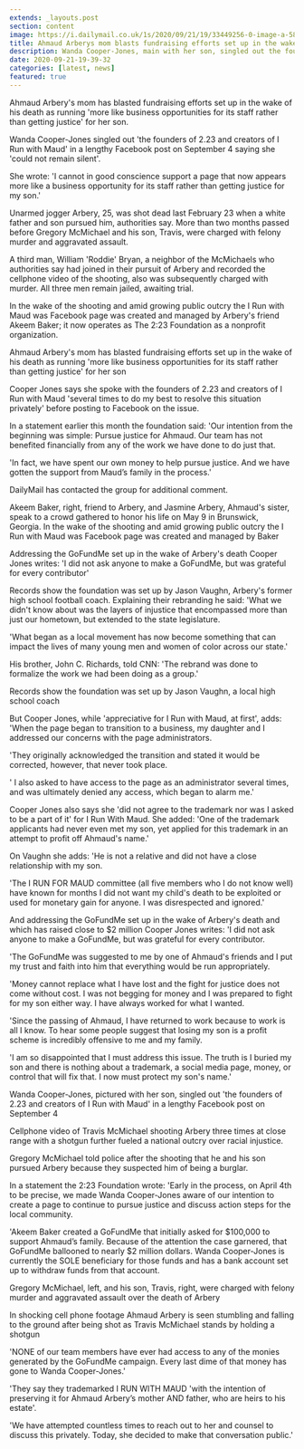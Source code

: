 ```yaml
---
extends: _layouts.post
section: content
image: https://i.dailymail.co.uk/1s/2020/09/21/19/33449256-0-image-a-58_1600712999194.jpg 
title: Ahmaud Arberys mom blasts fundraising efforts set up in the wake of his death 
description: Wanda Cooper-Jones, main with her son, singled out the founders of 2.23 and creators of I Run with Maud in a lengthy Facebook post saying she could not remain silent. 
date: 2020-09-21-19-39-32 
categories: [latest, news] 
featured: true 
--- 
```

Ahmaud Arbery's mom has blasted fundraising efforts set up in the wake of his death as running 'more like business opportunities for its staff rather than getting justice' for her son.

Wanda Cooper-Jones singled out 'the founders of 2.23 and creators of I Run with Maud' in a lengthy Facebook post on September 4 saying she 'could not remain silent'.

She wrote: 'I cannot in good conscience support a page that now appears more like a business opportunity for its staff rather than getting justice for my son.'

Unarmed jogger Arbery, 25, was shot dead last February 23 when a white father and son pursued him, authorities say. More than two months passed before Gregory McMichael and his son, Travis, were charged with felony murder and aggravated assault.

A third man, William 'Roddie' Bryan, a neighbor of the McMichaels who authorities say had joined in their pursuit of Arbery and recorded the cellphone video of the shooting, also was subsequently charged with murder. All three men remain jailed, awaiting trial.

In the wake of the shooting and amid growing public outcry the I Run with Maud was Facebook page was created and managed by Arbery's friend Akeem Baker; it now operates as The 2:23 Foundation as a nonprofit organization.

Ahmaud Arbery's mom has blasted fundraising efforts set up in the wake of his death as running 'more like business opportunities for its staff rather than getting justice' for her son 



Cooper Jones says she spoke with the founders of 2.23 and creators of I Run with Maud 'several times to do my best to resolve this situation privately' before posting to Facebook on the issue.   

In a statement earlier this month the foundation said: 'Our intention from the beginning was simple: Pursue justice for Ahmaud. Our team has not benefited financially from any of the work we have done to do just that. 

'In fact, we have spent our own money to help pursue justice. And we have gotten the support from Maud’s family in the process.'

DailyMail has contacted the group for additional comment.  

Akeem Baker, right, friend to Arbery, and Jasmine Arbery, Ahmaud's sister, speak to a crowd gathered to honor his life on May 9 in Brunswick, Georgia. In the wake of the shooting and amid growing public outcry the I Run with Maud was Facebook page was created and managed by Baker

Addressing the GoFundMe set up in the wake of Arbery's death Cooper Jones writes: 'I did not ask anyone to make a GoFundMe, but was grateful for every contributor'

Records show the foundation was set up by Jason Vaughn, Arbery's former high school football coach. Explaining their rebranding he said: 'What we didn't know about was the layers of injustice that encompassed more than just our hometown, but extended to the state legislature. 

'What began as a local movement has now become something that can impact the lives of many young men and women of color across our state.'

His brother, John C. Richards, told CNN: 'The rebrand was done to formalize the work we had been doing as a group.'  

Records show the foundation was set up by Jason Vaughn, a local high school coach 

But Cooper Jones, while 'appreciative for I Run with Maud, at first', adds: 'When the page began to transition to a business, my daughter and I addressed our concerns with the page administrators. 

'They originally acknowledged the transition and stated it would be corrected, however, that never took place.

' I also asked to have access to the page as an administrator several times, and was ultimately denied any access, which began to alarm me.'

Cooper Jones also says she 'did not agree to the trademark nor was I asked to be a part of it' for I Run With Maud. She added: 'One of the trademark applicants had never even met my son, yet applied for this trademark in an attempt to profit off Ahmaud's name.' 

On Vaughn she adds: 'He is not a relative and did not have a close relationship with my son.

'The I RUN FOR MAUD committee (all five members who I do not know well) have known for months I did not want my child's death to be exploited or used for monetary gain for anyone. I was disrespected and ignored.'

And addressing the GoFundMe set up in the wake of Arbery's death and which has raised close to $2 million Cooper Jones writes: 'I did not ask anyone to make a GoFundMe, but was grateful for every contributor. 

'The GoFundMe was suggested to me by one of Ahmaud's friends and I put my trust and faith into him that everything would be run appropriately. 

'Money cannot replace what I have lost and the fight for justice does not come without cost. I was not begging for money and I was prepared to fight for my son either way. I have always worked for what I wanted.

'Since the passing of Ahmaud, I have returned to work because to work is all I know. To hear some people suggest that losing my son is a profit scheme is incredibly offensive to me and my family. 

'I am so disappointed that I must address this issue. The truth is I buried my son and there is nothing about a trademark, a social media page, money, or control that will fix that. I now must protect my son's name.' 

Wanda Cooper-Jones, pictured with her son, singled out 'the founders of 2.23 and creators of I Run with Maud' in a lengthy Facebook post on September 4

Cellphone video of Travis McMichael shooting Arbery three times at close range with a shotgun further fueled a national outcry over racial injustice. 

Gregory McMichael told police after the shooting that he and his son pursued Arbery because they suspected him of being a burglar.     

In a statement the 2:23 Foundation wrote: 'Early in the process, on April 4th to be precise, we made Wanda Cooper-Jones aware of our intention to create a page to continue to pursue justice and discuss action steps for the local community.  

'Akeem Baker created a GoFundMe that initially asked for $100,000 to support Ahmaud’s family. Because of the attention the case garnered, that GoFundMe ballooned to nearly $2 million dollars. Wanda Cooper-Jones is currently the SOLE beneficiary for those funds and has a bank account set up to withdraw funds from that account. 

Gregory McMichael, left, and his son, Travis, right, were charged with felony murder and aggravated assault over the death of Arbery 

In shocking cell phone footage Ahmaud Arbery is seen stumbling and falling to the ground after being shot as Travis McMichael stands by holding a shotgun

'NONE of our team members have ever had access to any of the monies generated by the GoFundMe campaign. Every last dime of that money has gone to Wanda Cooper-Jones.'

'They say they trademarked I RUN WITH MAUD 'with the intention of preserving it for Ahmaud Arbery’s mother AND father, who are heirs to his estate'.  

'We have attempted countless times to reach out to her and counsel to discuss this privately. Today, she decided to make that conversation public.'

